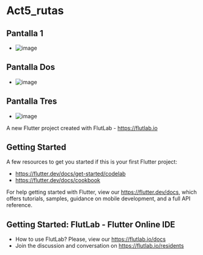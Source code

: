 # Act5_rutas
## Pantalla 1
- ![image](https://github.com/user-attachments/assets/fb592b2b-8369-4484-8d7f-a7b2fcf7306b)
## Pantalla Dos
- ![image](https://github.com/user-attachments/assets/4e32e821-5397-4b5a-a2c2-1ad08a0274fa)
## Pantalla Tres
- ![image](https://github.com/user-attachments/assets/24a9992e-abf3-43ac-85e8-7d1f0497cab1)




A new Flutter project created with FlutLab - https://flutlab.io

## Getting Started

A few resources to get you started if this is your first Flutter project:

- https://flutter.dev/docs/get-started/codelab
- https://flutter.dev/docs/cookbook

For help getting started with Flutter, view our
https://flutter.dev/docs, which offers tutorials,
samples, guidance on mobile development, and a full API reference.

## Getting Started: FlutLab - Flutter Online IDE

- How to use FlutLab? Please, view our https://flutlab.io/docs
- Join the discussion and conversation on https://flutlab.io/residents
